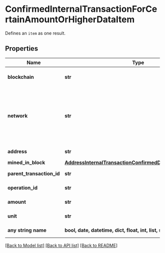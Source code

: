 # ConfirmedInternalTransactionForCertainAmountOrHigherDataItem

Defines an `item` as one result.

## Properties
Name | Type | Description | Notes
------------ | ------------- | ------------- | -------------
**blockchain** | **str** | Represents the specific blockchain protocol name, e.g. Ethereum, Bitcoin, etc. | 
**network** | **str** | Represents the name of the blockchain network used; blockchain networks are usually identical as technology and software, but they differ in data, e.g. - \&quot;mainnet\&quot; is the live network with actual data while networks like \&quot;testnet\&quot;, \&quot;ropsten\&quot;,\&quot;mordor\&quot; are test networks. | 
**address** | **str** | Defines the specific address of the internal transaction. | 
**mined_in_block** | [**AddressInternalTransactionConfirmedDataItemMinedInBlock**](AddressInternalTransactionConfirmedDataItemMinedInBlock.md) |  | 
**parent_transaction_id** | **str** | Defines the Parent Transaction&#39;s unique ID. | 
**operation_id** | **str** | Defines the specific operation&#39;s unique ID. | 
**amount** | **str** | Defines the amount of coins sent with the confirmed transaction. | 
**unit** | **str** | Defines the unit of the transaction, e.g. Gwei. | 
**any string name** | **bool, date, datetime, dict, float, int, list, str, none_type** | any string name can be used but the value must be the correct type | [optional]

[[Back to Model list]](../README.md#documentation-for-models) [[Back to API list]](../README.md#documentation-for-api-endpoints) [[Back to README]](../README.md)


